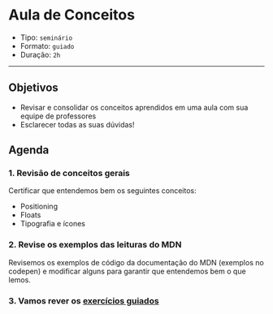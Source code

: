 # Aula de Conceitos

- Tipo: `seminário`
- Formato: `guiado`
- Duração: `2h`

***

## Objetivos

* Revisar e consolidar os conceitos aprendidos em uma aula com sua equipe de professores
* Esclarecer todas as suas dúvidas!

## Agenda

### 1. Revisão de conceitos gerais

Certificar que entendemos bem os seguintes conceitos:

* Positioning
* Floats
* Tipografia e ícones

### 2. Revise os exemplos das leituras do MDN

Revisemos os exemplos de código da documentação do MDN \(exemplos no codepen\) e modificar alguns para garantir que entendemos bem o que lemos.

### 3. Vamos rever os [exercícios guiados](10-guided-exercises)

